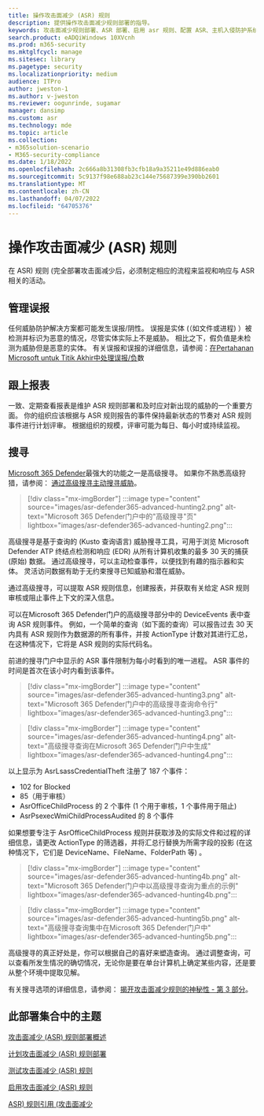 ```yaml
---
title: 操作攻击面减少 (ASR) 规则
description: 提供操作攻击面减少规则部署的指导。
keywords: 攻击面减少规则部署、ASR 部署、启用 asr 规则、配置 ASR、主机入侵防护系统、保护规则、防攻击规则、反攻击规则、攻击规则、感染预防规则、Pertahanan Microsoft untuk Titik Akhir、配置 ASR 规则
search.product: eADQiWindows 10XVcnh
ms.prod: m365-security
ms.mktglfcycl: manage
ms.sitesec: library
ms.pagetype: security
ms.localizationpriority: medium
audience: ITPro
author: jweston-1
ms.author: v-jweston
ms.reviewer: oogunrinde, sugamar
manager: dansimp
ms.custom: asr
ms.technology: mde
ms.topic: article
ms.collection:
- m365solution-scenario
- M365-security-compliance
ms.date: 1/18/2022
ms.openlocfilehash: 2c666a8b31308fb3cfb18a9a35211e49d886eab0
ms.sourcegitcommit: 5c9137f98e688ab23c144e75687399e390bb2601
ms.translationtype: MT
ms.contentlocale: zh-CN
ms.lasthandoff: 04/07/2022
ms.locfileid: "64705376"
---
```

# <a name="operationalize-attack-surface-reduction-asr-rules"></a>操作攻击面减少 (ASR) 规则

在 ASR) 规则 (完全部署攻击面减少后，必须制定相应的流程来监视和响应与 ASR 相关的活动。

## <a name="managing-false-positives"></a>管理误报

任何威胁防护解决方案都可能发生误报/阴性。 误报是实体 (（如文件或进程) ）被检测并标识为恶意的情况，尽管实体实际上不是威胁。 相比之下，假负值是未检测为威胁但是恶意的实体。 有关误报和误报的详细信息，请参阅：[在Pertahanan Microsoft untuk Titik Akhir中处理误报/负](defender-endpoint-false-positives-negatives.md)数

## <a name="keeping-up-with-reports"></a>跟上报表

一致、定期查看报表是维护 ASR 规则部署和及时应对新出现的威胁的一个重要方面。 你的组织应该根据与 ASR 规则报告的事件保持最新状态的节奏对 ASR 规则事件进行计划评审。 根据组织的规模，评审可能为每日、每小时或持续监视。

## <a name="hunting"></a>搜寻

[Microsoft 365 Defender](https://security.microsoft.com)最强大的功能之一是高级搜寻。 如果你不熟悉高级狩猎，请参阅： [通过高级搜寻主动搜寻威胁](/windows/security/threat-protection/microsoft-defender-atp/advanced-hunting-overview)。

> [!div class="mx-imgBorder"]
> :::image type="content" source="images/asr-defender365-advanced-hunting2.png" alt-text="Microsoft 365 Defender门户中的&quot;高级搜寻&quot;页" lightbox="images/asr-defender365-advanced-hunting2.png":::

高级搜寻是基于查询的 (Kusto 查询语言) 威胁搜寻工具，可用于浏览 Microsoft Defender ATP 终结点检测和响应 (EDR) 从所有计算机收集的最多 30 天的捕获 (原始) 数据。 通过高级搜寻，可以主动检查事件，以便找到有趣的指示器和实体。 灵活访问数据有助于无约束搜寻已知威胁和潜在威胁。

通过高级搜寻，可以提取 ASR 规则信息，创建报表，并获取有关给定 ASR 规则审核或阻止事件上下文的深入信息。

 可以在Microsoft 365 Defender门户的高级搜寻部分中的 DeviceEvents 表中查询 ASR 规则事件。 例如，一个简单的查询（如下面的查询）可以报告过去 30 天内具有 ASR 规则作为数据源的所有事件，并按 ActionType 计数对其进行汇总，在这种情况下，它将是 ASR 规则的实际代码名。

前进的搜寻门户中显示的 ASR 事件限制为每小时看到的唯一进程。 ASR 事件的时间是首次在该小时内看到该事件。

> [!div class="mx-imgBorder"]
> :::image type="content" source="images/asr-defender365-advanced-hunting3.png" alt-text="Microsoft 365 Defender门户中的高级搜寻查询命令行" lightbox="images/asr-defender365-advanced-hunting3.png":::

> [!div class="mx-imgBorder"]
> :::image type="content" source="images/asr-defender365-advanced-hunting4.png" alt-text="高级搜寻查询在Microsoft 365 Defender门户中生成" lightbox="images/asr-defender365-advanced-hunting4.png":::

以上显示为 AsrLsassCredentialTheft 注册了 187 个事件：

- 102 for Blocked
- 85（用于审核）
- AsrOfficeChildProcess 的 2 个事件 (1 个用于审核，1 个事件用于阻止) 
- AsrPsexecWmiChildProcessAudited 的 8 个事件

如果想要专注于 AsrOfficeChildProcess 规则并获取涉及的实际文件和过程的详细信息，请更改 ActionType 的筛选器，并将汇总行替换为所需字段的投影 (在这种情况下，它们是 DeviceName、FileName、FolderPath 等) 。

> [!div class="mx-imgBorder"]
> :::image type="content" source="images/asr-defender365-advanced-hunting4b.png" alt-text="Microsoft 365 Defender门户中以高级搜寻查询为重点的示例" lightbox="images/asr-defender365-advanced-hunting4b.png":::

> [!div class="mx-imgBorder"]
> :::image type="content" source="images/asr-defender365-advanced-hunting5b.png" alt-text="高级搜寻查询集中在Microsoft 365 Defender门户中" lightbox="images/asr-defender365-advanced-hunting5b.png":::

高级搜寻的真正好处是，你可以根据自己的喜好来塑造查询。 通过调整查询，可以查看所发生情况的确切情况，无论你是要在单台计算机上确定某些内容，还是要从整个环境中提取见解。

有关搜寻选项的详细信息，请参阅： [揭开攻击面减少规则的神秘性 - 第 3 部分](https://techcommunity.microsoft.com/t5/microsoft-defender-for-endpoint/demystifying-attack-surface-reduction-rules-part-3/ba-p/1360968)。

## <a name="topics-in-this-deployment-collection"></a>此部署集合中的主题

[攻击面减少 (ASR) 规则部署概述](attack-surface-reduction-rules-deployment.md)

[计划攻击面减少 (ASR) 规则部署](attack-surface-reduction-rules-deployment-plan.md)

[测试攻击面减少 (ASR) 规则](attack-surface-reduction-rules-deployment-test.md)

[启用攻击面减少 (ASR) 规则](attack-surface-reduction-rules-deployment-implement.md)

[ASR) 规则引用 (攻击面减少](attack-surface-reduction-rules-reference.md)
